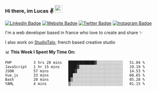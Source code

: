 ### Hi there, im Lucas ✌️ <img src="https://media.giphy.com/media/hvRJCLFzcasrR4ia7z/giphy.gif" width="25px">
[![Linkedin Badge](https://img.shields.io/badge/-LinkedIn-0e76a8?style=flat-square&logo=Linkedin&logoColor=white)](https://www.linkedin.com/in/lucasbellier/)
[![Website Badge](https://img.shields.io/badge/Website-3b5998?style=flat-square&logo=google-chrome&logoColor=white)](https://lucasblr.fr)
[![Twitter Badge](https://img.shields.io/badge/-Twitter-00acee?style=flat-square&logo=Twitter&logoColor=white)](https://twitter.com/ImJustLucas_)
[![Instagram Badge](https://img.shields.io/badge/-Instagram-e4405f?style=flat-square&logo=Instagram&logoColor=white)](https://instagram.com/luuucas.blr/)

I'm a web developer based in france who love to create and share ✨

I also work on [StudioTalo](https://talodev.fr), french based creative studio

📊 **This Week I Spent My Time On:**
<!--START_SECTION:waka-->

```text
PHP          3 hrs 20 mins   ████████████▓░░░░░░░░░░░░   51.04 %
JavaScript   1 hr 15 mins    ████▓░░░░░░░░░░░░░░░░░░░░   19.19 %
JSON         57 mins         ███▓░░░░░░░░░░░░░░░░░░░░░   14.53 %
Vue.js       33 mins         ██░░░░░░░░░░░░░░░░░░░░░░░   08.65 %
Bash         20 mins         █▒░░░░░░░░░░░░░░░░░░░░░░░   05.28 %
YAML         4 mins          ▒░░░░░░░░░░░░░░░░░░░░░░░░   01.15 %
```

<!--END_SECTION:waka-->
